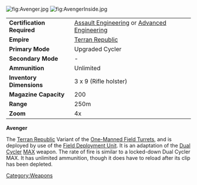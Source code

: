 ![](Avenger.jpg "fig:Avenger.jpg")
![](AvengerInside.jpg "fig:AvengerInside.jpg")

|                            |                                                                                                                  |
|----------------------------|------------------------------------------------------------------------------------------------------------------|
| **Certification Required** | [Assault Engineering](Assault_Engineering "wikilink") or [Advanced Engineering](Advanced_Engineering "wikilink") |
| **Empire**                 | [Terran Republic](Terran_Republic "wikilink")                                                                    |
| **Primary Mode**           | Upgraded Cycler                                                                                                  |
| **Secondary Mode**         | \-                                                                                                               |
| **Ammunition**             | Unlimited                                                                                                        |
| **Inventory Dimensions**   | 3 x 9 (Rifle holster)                                                                                            |
| **Magazine Capacity**      | 200                                                                                                              |
| **Range**                  | 250m                                                                                                             |
| **Zoom**                   | 4x                                                                                                               |

**Avenger**

The [Terran Republic](Terran_Republic "wikilink") Variant of the
[One-Manned Field Turrets](One-Manned_Field_Turret "wikilink"), and is
deployed by use of the [Field Deployment
Unit](Field_Deployment_Unit "wikilink"). It is an adaptation of the
[Dual Cycler](Dual_Cycler "wikilink") [MAX](MAX "wikilink") weapon. The
rate of fire is similar to a locked-down Dual Cycler MAX. It has
unlimited ammunition, though it does have to reload after its clip has
been depleted.

[Category:Weapons](Category:Weapons "wikilink")